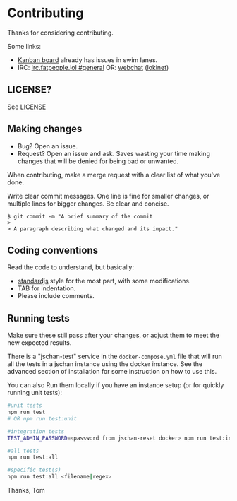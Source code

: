 # Contributing

Thanks for considering contributing.

Some links:
  * [Kanban board](https://gitgud.io/fatchan/jschan/-/boards/4780) already has issues in swim lanes.
  * IRC: [irc.fatpeople.lol #general](ircs://irc.fatpeople.lol:6697/general) OR: [webchat](https://irc.fatpeople.lol/#general) ([lokinet](http://1xrifkakfwgg7z43ydm6cgsfnwb7ks7rwhcjpatk98d694y4g5go.loki/#general))

## LICENSE?

See [LICENSE](https://gitgud.io/fatchan/jschan/-/blob/master/LICENSE)

## Making changes

  * Bug? Open an issue.
  * Request? Open an issue and ask. Saves wasting your time making changes that will be denied for being bad or unwanted.

When contributing, make a merge request with a clear list of what you've done.

Write clear commit messages. One line is fine for smaller changes, or multiple lines for bigger changes. Be clear and concise.

    $ git commit -m "A brief summary of the commit
    > 
    > A paragraph describing what changed and its impact."

## Coding conventions

Read the code to understand, but basically:

  * [standardjs](https://standardjs.com/) style for the most part, with some modifications.
  * TAB for indentation.
  * Please include comments.

## Running tests

Make sure these still pass after your changes, or adjust them to meet the new expected results.

There is a "jschan-test" service in the `docker-compose.yml` file that will run all the tests in a jschan instance using the docker instance. See the advanced section of installation for some instruction on how to use this.

You can also Run them locally if you have an instance setup (or for quickly running unit tests):

```bash
#unit tests
npm run test
# OR npm run test:unit

#integration tests
TEST_ADMIN_PASSWORD=<password from jschan-reset docker> npm run test:integration

#all tests
npm run test:all

#specific test(s)
npm run test:all <filename|regex>
```

Thanks,
Tom
